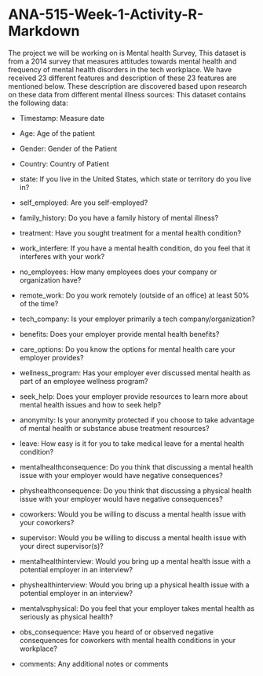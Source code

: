 # ANA-515-Week-1-Activity-R-Markdown
The project we will be working on is Mental health Survey, This dataset is from a 2014 survey that measures attitudes towards mental health and frequency of mental health disorders in the tech workplace. 
We have received 23 different features and description of these 23 features are mentioned below. These description are discovered based upon research on these data from different mental illness sources:
This dataset contains the following data:

- Timestamp: Measure date

 - Age: Age of the patient

- Gender: Gender of the Patient

 - Country: Country of Patient

 - state: If you live in the United States, which state or territory do you live in?

 - self_employed: Are you self-employed?

 - family_history: Do you have a family history of mental illness?

 - treatment: Have you sought treatment for a mental health condition?

 - work_interfere: If you have a mental health condition, do you feel that it interferes with your work?

 - no_employees: How many employees does your company or organization have?

 - remote_work: Do you work remotely (outside of an office) at least 50% of the time?

 - tech_company: Is your employer primarily a tech company/organization?

 - benefits: Does your employer provide mental health benefits?

 - care_options: Do you know the options for mental health care your employer provides?

 - wellness_program: Has your employer ever discussed mental health as part of an employee wellness program?

 - seek_help: Does your employer provide resources to learn more about mental health issues and how to seek help?

 - anonymity: Is your anonymity protected if you choose to take advantage of mental health or substance abuse treatment resources?

 - leave: How easy is it for you to take medical leave for a mental health condition?

 - mentalhealthconsequence: Do you think that discussing a mental health issue with your employer would have negative consequences?

 - physhealthconsequence: Do you think that discussing a physical health issue with your employer would have negative consequences?

 - coworkers: Would you be willing to discuss a mental health issue with your coworkers?

 - supervisor: Would you be willing to discuss a mental health issue with your direct supervisor(s)?

 - mentalhealthinterview: Would you bring up a mental health issue with a potential employer in an interview?

 - physhealthinterview: Would you bring up a physical health issue with a potential employer in an interview?

 - mentalvsphysical: Do you feel that your employer takes mental health as seriously as physical health?

 - obs_consequence: Have you heard of or observed negative consequences for coworkers with mental health conditions in your workplace?

 - comments: Any additional notes or comments
